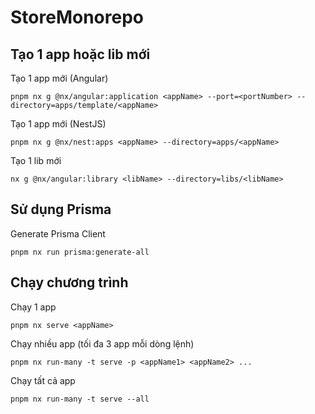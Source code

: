 # StoreMonorepo

## Tạo 1 app hoặc lib mới

Tạo 1 app mới (Angular)

```
pnpm nx g @nx/angular:application <appName> --port=<portNumber> --directory=apps/template/<appName>
```

Tạo 1 app mới (NestJS)

```
pnpm nx g @nx/nest:apps <appName> --directory=apps/<appName>
```

Tạo 1 lib mới

```
nx g @nx/angular:library <libName> --directory=libs/<libName>
```

## Sử dụng Prisma

Generate Prisma Client

```
pnpm nx run prisma:generate-all
```

## Chạy chương trình

Chạy 1 app

```
pnpm nx serve <appName>
```

Chạy nhiều app (tối đa 3 app mỗi dòng lệnh)

```
pnpm nx run-many -t serve -p <appName1> <appName2> ...
```

Chạy tất cả app

```
pnpm nx run-many -t serve --all
```
